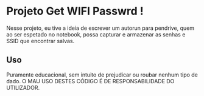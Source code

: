 # Projeto Get WIFI Passwrd !

Nesse projeto, eu tive a ideia de escrever um autorun para pendrive, quem ao ser espetado no notebook, possa capturar e armazenar as senhas e SSID que encontrar salvas.

## Uso
Puramente educacional, sem intuito de prejudicar ou roubar nenhum tipo de dado. O MAU USO DESTES CÓDIGO É DE RESPONSABILIDADE DO UTILIZADOR.
